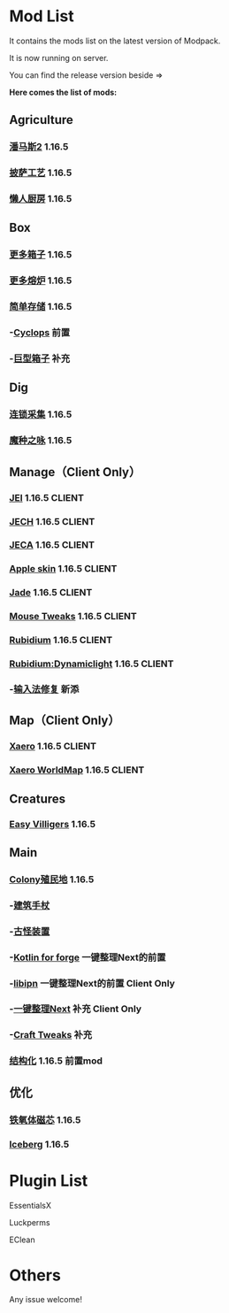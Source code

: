 # Mod List

It contains the mods list on the latest version of Modpack. 

It is now running on server.

You can find the release version beside =>

**Here comes the list of mods:**
## Agriculture
### [潘马斯2](https://www.mcmod.cn/class/2372.html) 1.16.5

### [披萨工艺](https://www.mcmod.cn/class/1839.html) 1.16.5

### [懒人厨房](https://www.mcmod.cn/class/468.html) 1.16.5

## Box
### [更多箱子](https://www.mcmod.cn/class/20.html) 1.16.5

### [更多熔炉](https://www.mcmod.cn/class/957.html) 1.16.5

### [简单存储](https://www.mcmod.cn/class/1714.html) 1.16.5

### -[Cyclops](https://www.mcmod.cn/class/810.html) 前置

### -[巨型箱子](https://www.mcmod.cn/class/957.html) 补充

## Dig
### [连锁采集](https://www.mcmod.cn/class/5616.html) 1.16.5 

### [魔种之咏](https://www.mcmod.cn/class/1006.html) 1.16.5 

## Manage（Client Only）
### [JEI](https://www.mcmod.cn/class/459.html) 1.16.5 CLIENT

### [JECH](https://www.mcmod.cn/class/840.html) 1.16.5 CLIENT

### [JECA](https://www.mcmod.cn/class/3643.html) 1.16.5 CLIENT

### [Apple skin](https://www.mcmod.cn/class/744.html) 1.16.5 CLIENT

### [Jade](https://www.mcmod.cn/class/3482.html) 1.16.5 CLIENT

### [Mouse Tweaks](https://www.mcmod.cn/class/1162.html) 1.16.5 CLIENT

### [Rubidium](https://www.mcmod.cn/class/5608.html) 1.16.5 CLIENT

### [Rubidium:Dynamiclight](https://www.mcmod.cn/class/5608.html) 1.16.5 CLIENT

### -[输入法修复](https://www.mcmod.cn/class/3358.html) 新添

## Map（Client Only）
### [Xaero](https://www.mcmod.cn/class/1483.html) 1.16.5 CLIENT

### [Xaero WorldMap](https://www.mcmod.cn/class/1675.html) 1.16.5 CLIENT

## Creatures
### [Easy Villigers](https://www.mcmod.cn/class/3884.html) 1.16.5

## Main
### [Colony殖民地](https://www.mcmod.cn/class/682.html) 1.16.5

### -[建筑手杖](https://www.mcmod.cn/class/3545.html)

### -[古怪装置](https://www.mcmod.cn/class/1996.html)

### -[Kotlin for forge](https://www.mcmod.cn/class/2126.html) 一键整理Next的前置

### -[libipn](https://www.mcmod.cn/class/4104.html) 一键整理Next的前置 Client Only

### -[一键整理Next](https://www.mcmod.cn/class/4104.html) 补充 Client Only

### -[Craft Tweaks](https://www.mcmod.cn/class/1501.html) 补充

### [结构化]() 1.16.5 前置mod

## 优化
### [铁氧体磁芯](https://www.mcmod.cn/class/3888.html) 1.16.5

### [Iceberg](https://www.mcmod.cn/class/5074.html) 1.16.5

# Plugin List
EssentialsX

Luckperms

EClean

# Others
Any issue welcome!
